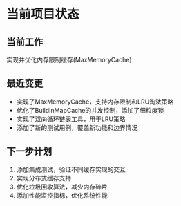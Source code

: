# 当前项目状态

## 当前工作
实现并优化内存限制缓存(MaxMemoryCache)

## 最近变更
- 实现了MaxMemoryCache，支持内存限制和LRU淘汰策略
- 优化了BuildInMapCache的并发控制，添加了细粒度锁
- 实现了双向循环链表工具，用于LRU策略
- 添加了新的测试用例，覆盖新功能和边界情况

## 下一步计划
1. 添加集成测试，验证不同缓存实现的交互
2. 实现分布式缓存支持
3. 优化垃圾回收算法，减少内存碎片
4. 添加性能监控指标，优化系统性能